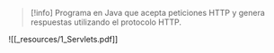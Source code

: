 > [!info]
> Programa en Java que acepta peticiones HTTP y genera respuestas utilizando el protocolo HTTP.

![[_resources/1_Servlets.pdf]]